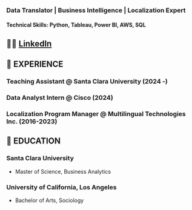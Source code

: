 ### Data Translator | Business Intelligence | Localization Expert

#### Technical Skills: Python, Tableau, Power BI, AWS, SQL  


## 🤝🏼 [LinkedIn](https://www.linkedin.com/in/kerin-w-67445690/)    

 

## 🐝 EXPERIENCE


 
### Teaching Assistant @ Santa Clara University (2024 -) 
 

 
### Data Analyst Intern @ Cisco (2024)
 

 
### Localization Program Manager @ Multilingual Technologies Inc. (2016-2023)



## 📝 EDUCATION
### Santa Clara University  
- Master of Science, Business Analytics
### University of California, Los Angeles
- Bachelor of Arts, Sociology
